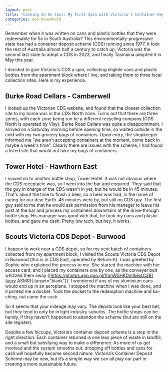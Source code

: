 ```yaml
---
layout: post
title: "Cashing In On Cans: My First Spin with Victoria's Container Deposit Scheme"
categories: eco-household
---
```

Remember when it was written on cans and plastic bottles that they were redeemable for 5c in South Australia? This environmentally-progressive state has had a container deposit scheme (CDS) running since 1977. It took the rest of Australia almost half a century to catch up, Victoria was the second last state to adopt a CDS in 2023, and finally Tasmaina adopted it in May this year.

I decided to give Victoria's CDS a spin, collecting eligible cans and plastic bottles from the apartment block where I live, and taking them to three local collection sites. Here is my experience.

## Burke Road Cellars - Camberwell

I looked up the Victorian CDS website, and found that the closest collection site to my home was in the CDS North zone. Turns out that there are three zones, with each zone being run be a different recycling company (CDS North is operated by Visy). Burke Road Cellars was quite a disappointment. I arrived on a Saturday morning before opening time, so waited outside in the cold with my two grocery bags of containers. Upon entry, the shopkeeper informed me "we aren't accepting containers at the moment, come back in maybe a week's time". Clearly there are issues with the scheme, I had found a listed site that would not take my bags of containers.

## Tower Hotel - Hawthorn East

I moved on to another bottle shop, Tower Hotel. It was not obvious where the CDS receptacle was, so I went into the bar and enquired. They said that the guy in charge of the CDS wasn't in yet, but he would be in 45 minutes. That's about the time to finish a beer, so a beer was had, in the name of caring for our dear Earth. 45 minutes went by, but still no CDS guy. The first guy said to me that he would ask permission from his manager to leave his post at the bar and process my containers downstairs at the drive-through bottle shop. His manager was good with that, he took my cans and plastic bottles, and gave me cash. Pretty low tech, but hey, it works.

## Scouts Victoria CDS Depot - Burwood

I happen to work near a CDS depot, so for my next batch of containers collected from my apartment block, I visited the Scouts Victoria CDS Depot in Burwood (this is in CDS East, operated by Return-It). I was greeted by Sophie who explained the process to me. She started the machine with her access card, and I placed my containers one by one, as the conveyer belt whizzed them away ([https://photos.app.goo.gl/1hmW5HKDmtkei4C39](very ASMR){:target="blank"}). I wondered if any of my aluminium cans would end up in an aeroplane. I stopped the machine when I was done, and it printed me a docket. Took the docket to the redemption machine and ka-ching, out came the cash.

So it seems that your mileage may vary. The depots look like your best bet, but they tend to only be in light industry suburbs. The bottle shops can be handy, if they haven't happened to abandon the scheme (but are still on the site register).

Despite a few hiccups, Victoria’s container deposit scheme is a step in the right direction. Each container returned is one less piece of waste in landfill, and a small but satisfying way to make a difference. As more of us get involved and the system smooths out, dropping off bottles and cans for cash will hopefully become second nature. Victoria’s Container Deposit Scheme may be new, but it’s a simple way we can all play our part in creating a more sustainable future.
